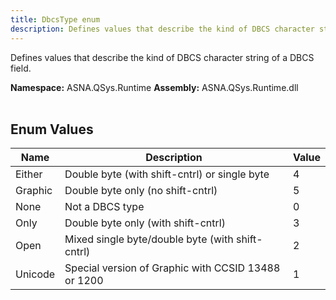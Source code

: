 ```yaml
---
title: DbcsType enum
description: Defines values that describe the kind of DBCS character string of a DBCS field.
---
```


Defines values that describe the kind of DBCS character string of a DBCS field.

**Namespace:** ASNA.QSys.Runtime
**Assembly:** ASNA.QSys.Runtime.dll
<br>
<br>

## Enum Values

| Name | Description | Value
| --- | --- | --- 
| Either | Double byte (with shift-cntrl) or single byte | 4 |
| Graphic | Double byte only (no shift-cntrl) | 5 |
| None | Not a DBCS type | 0 |
| Only | Double byte only (with shift-cntrl) | 3 |
| Open | Mixed single byte/double byte (with shift-cntrl) | 2 |
| Unicode | Special version of Graphic with CCSID 13488 or 1200 | 1 |
